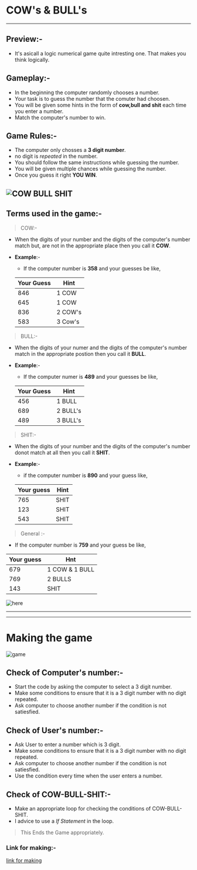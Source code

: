 # COW's & BULL's
---
## Preview:-
* It's asicall a logic numerical game quite intresting one. That makes you think logically.
## Gameplay:-
* In the beginning the computer randomly chooses a number.
* Your task is to guess the number that the comuter had choosen.
* You will be given some hints in the form of **cow,bull and shit** each time you enter a number.
* Match the computer's number to win.
## Game Rules:-
* The computer only chosses a **3 digit number**.
* no digit is *repeated* in the number.
* You should follow the same instructions while guessing the number.
* You will be given multiple chances while guessing the number.
* Once you guess it right **YOU WIN**.

![COW BULL SHIT](https://encrypted-tbn0.gstatic.com/images?q=tbn:ANd9GcQY_78ZuJqD_a8AT8TaNHa2R-pOlB63FrQS6OOiawkWqq4wtlcgHlkP7hp8vROWch21hz3e6-ryp8doIWJCnmYZHNKyrbYJpmC_JQ&usqp=CAU&ec=45732300)
---
## Terms used in the game:-
  > COW:-
   * When the digits of your number and the digits of the computer's number match but, are not in the appropriate place then you call it **COW**.
   * **Example**:-
       * If the computer number is **358** and your guesses be like,


       |Your Guess|Hint|
       |---|---|
       |846|1 COW|
       |645|1 COW|
       |836|2 COW's|
       |583|3 Cow's|
  > BULL:-
  * When the digits of your numer and the digits of the computer's number match in the appropriate postion then you call it **BULL**.
  * **Example**:-
     * If the computer numer is **489** and your guesses be like,

      |Your Guess|Hint|
      |---|---|
      |456|1 BULL|
      |689|2 BULL's|
      |489|3 BULL's|

  > SHIT:-
  * When the digits of your number and the digits of the computer's number donot match at all then you call it **SHIT**.
  * **Example**:-
     * if the computer number is **890** and your guess  like,

     |Your guess|Hint|
     |---|---|
     |765|SHIT|
     |123|SHIT|
     |543|SHIT|

   > General :-
   * If the computer number is **759** and your guess be like,

   |Your guess|Hnt|
   |---|---|
   |679|1 COW & 1 BULL|
   |769|2 BULLS|
   |143|SHIT|
![here](https://miro.medium.com/max/2848/1*_nS8r1a51xOTKYM6kGPWmg.png)

   ---
  ---

# Making the game
![game](https://encrypted-tbn0.gstatic.com/images?q=tbn:ANd9GcRJtkgYanZiRXFeqAw1fOZF8-Ji8r1K2KzLbQ&usqp=CAU)
  ## Check of Computer's number:-
  * Start the code by asking the computer to select a 3 digit number.
  * Make some conditions to ensure that it is a 3 digit number with no digit repeated.
  * Ask computer to choose another  number if the condition is not satiesfied.
## Check of User's number:-
* Ask User to enter a number which is 3 digit.
* Make some conditions to ensure that it is a 3 digit number with no digit repeated.
* Ask computer to choose another  number if the condition is not satiesfied.
* Use the condition every time when the user enters a number.
## Check of COW-BULL-SHIT:-
* Make an appropriate loop for checking the conditions of COW-BULL-SHIT.
* I advice to use a *If Statement* in the loop.
> This Ends the Game appropriately.
 ### Link for making:-
 [link for making](https://youtu.be/qFf7N4rTt24)
 
